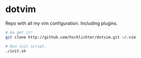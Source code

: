 # dotvim
Repo with all my vim configuration. Including plugins.

```sh
# Go get it!
git clone http://github.com/hschlichter/dotvim.git ~/.vim

# Run init script.
./init.sh
```

